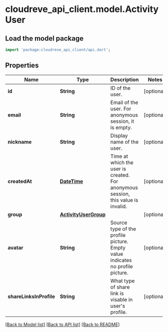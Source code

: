 # cloudreve_api_client.model.ActivityUser

## Load the model package
```dart
import 'package:cloudreve_api_client/api.dart';
```

## Properties
Name | Type | Description | Notes
------------ | ------------- | ------------- | -------------
**id** | **String** | ID of the user. | [optional] 
**email** | **String** | Email of the user. For anonymous session, it is empty. | [optional] 
**nickname** | **String** | Display name of the user. | [optional] 
**createdAt** | [**DateTime**](DateTime.md) | Time at which the user is created. For anonymous session, this value is invalid. | [optional] 
**group** | [**ActivityUserGroup**](ActivityUserGroup.md) |  | [optional] 
**avatar** | **String** | Source type of the profile picture. Empty value indicates no profile picture. | [optional] 
**shareLinksInProfile** | **String** | What type of share link is visable in user's profile. | [optional] 

[[Back to Model list]](../README.md#documentation-for-models) [[Back to API list]](../README.md#documentation-for-api-endpoints) [[Back to README]](../README.md)


